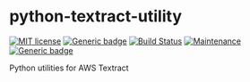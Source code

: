 # python-textract-utility

[![MIT license](https://img.shields.io/badge/License-MIT-blue.svg)](https://lbesson.mit-license.org/) 
[![Generic badge](https://img.shields.io/badge/pypi%20package-0.1.0-blue.svg)](https://pypi.org/project/textractutil/)
[![Build Status](https://travis-ci.com/ywu94/python-textract-utility.svg?branch=master)](https://travis-ci.com/ywu94/python-textract-utility)
[![Maintenance](https://img.shields.io/badge/maintained%3F-yes-1abc9c.svg)](https://GitHub.com/Naereen/StrapDown.js/graphs/commit-activity)
[![Generic badge](https://img.shields.io/badge/contact-yw693@cornell.edu-blue.svg)]()

 Python utilities for AWS Textract
